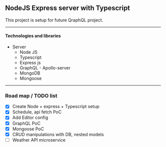 ## NodeJS Express server with Typescript

This project is setup for future QraphQL project.


-------------------------------------------------
#### Technologies and libraries
- Server
    - Node JS
    - Typescript
    - Express js
    - GraphQL - Apollo-server
    - MongoDB
    - Mongoose

---



### Road map / TODO list

- [x] Create Node + express + Typescript setup
- [x] Schedule, api fetch PoC
- [x] Add Editor config
- [x] GraphQL PoC
- [x] Mongoose PoC
- [x] CRUD manipulations with DB, nested models
- [ ] Weather API microservice
